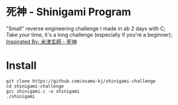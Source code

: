 # 死神 - Shinigami Program
"Small" reverse engineering challenge I made in ab 2 days with C; <br>
Take your time, it's a long challenge (especially if you're a beginner);<br> 
<a href="https://www.youtube.com/watch?v=8nxaZ69ElEc">Inspirated By: 米津玄師 - 死神</a>

# Install 
```git clone https://github.com/osamu-kj/shinigami-challenge```<br>
```cd shinigami-challenge```<br>
```gcc shinigami.c -o shinigami```<br>
```./shinigami```<br>
